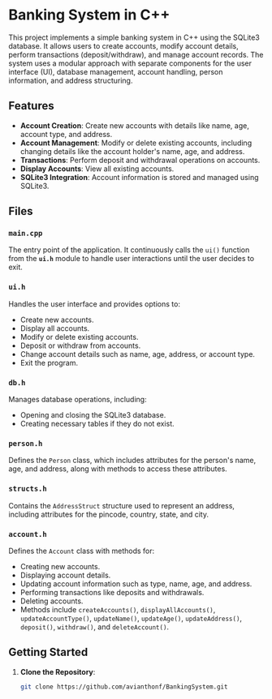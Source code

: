 # Banking System in C++

This project implements a simple banking system in C++ using the SQLite3 database. It allows users to create accounts, modify account details, perform transactions (deposit/withdraw), and manage account records. The system uses a modular approach with separate components for the user interface (UI), database management, account handling, person information, and address structuring.

## Features

- **Account Creation**: Create new accounts with details like name, age, account type, and address.
- **Account Management**: Modify or delete existing accounts, including changing details like the account holder's name, age, and address.
- **Transactions**: Perform deposit and withdrawal operations on accounts.
- **Display Accounts**: View all existing accounts.
- **SQLite3 Integration**: Account information is stored and managed using SQLite3.

## Files

### `main.cpp`
The entry point of the application. It continuously calls the `ui()` function from the **`ui.h`** module to handle user interactions until the user decides to exit.

### `ui.h`
Handles the user interface and provides options to:
- Create new accounts.
- Display all accounts.
- Modify or delete existing accounts.
- Deposit or withdraw from accounts.
- Change account details such as name, age, address, or account type.
- Exit the program.

### `db.h`
Manages database operations, including:
- Opening and closing the SQLite3 database.
- Creating necessary tables if they do not exist.

### `person.h`
Defines the `Person` class, which includes attributes for the person's name, age, and address, along with methods to access these attributes.

### `structs.h`
Contains the `AddressStruct` structure used to represent an address, including attributes for the pincode, country, state, and city.

### `account.h`
Defines the `Account` class with methods for:
- Creating new accounts.
- Displaying account details.
- Updating account information such as type, name, age, and address.
- Performing transactions like deposits and withdrawals.
- Deleting accounts.
- Methods include `createAccounts()`, `displayAllAccounts()`, `updateAccountType()`, `updateName()`, `updateAge()`, `updateAddress()`, `deposit()`, `withdraw()`, and `deleteAccount()`.

## Getting Started

1. **Clone the Repository**:
   ```bash
   git clone https://github.com/avianthonf/BankingSystem.git
